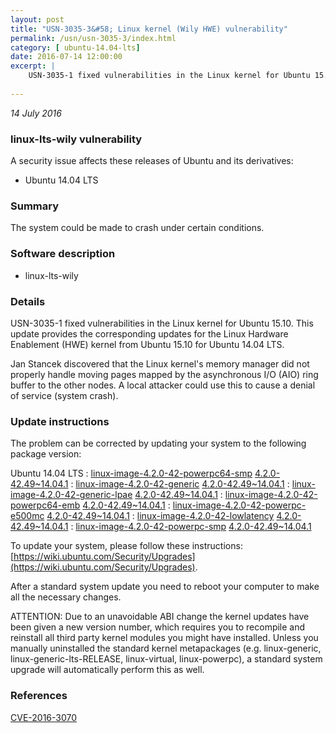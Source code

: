 ```yaml
---
layout: post
title: "USN-3035-3&#58; Linux kernel (Wily HWE) vulnerability"
permalink: /usn/usn-3035-3/index.html
category: [ ubuntu-14.04-lts]
date: 2016-07-14 12:00:00
excerpt: |
    USN-3035-1 fixed vulnerabilities in the Linux kernel for Ubuntu 15.10. This update provides the corresponding updates for the Linux Hardware Enablement (HWE) kernel from Ubuntu 15.10 for Ubuntu 14.04 LTS.
    
--- 
```

 
 

*14 July 2016*

### linux-lts-wily vulnerability

A security issue affects these releases of Ubuntu and its derivatives:

* Ubuntu 14.04 LTS

### Summary

The system could be made to crash under certain conditions. 

### Software description

* linux-lts-wily 

### Details

USN-3035-1 fixed vulnerabilities in the Linux kernel for Ubuntu 15.10. This update provides the corresponding updates for the Linux Hardware Enablement (HWE) kernel from Ubuntu 15.10 for Ubuntu 14.04 LTS.

Jan Stancek discovered that the Linux kernel&#39;s memory manager did not properly handle moving pages mapped by the asynchronous I/O (AIO) ring buffer to the other nodes. A local attacker could use this to cause a denial of service (system crash). 

### Update instructions

The problem can be corrected by updating your system to the following package version:

Ubuntu 14.04 LTS
 : [linux-image-4.2.0-42-powerpc64-smp](https://launchpad.net/ubuntu/+source/linux-lts-wily) <span> [4.2.0-42.49~14.04.1](https://launchpad.net/ubuntu/+source/linux-lts-wily/4.2.0-42.49~14.04.1) </span> 
 : [linux-image-4.2.0-42-generic](https://launchpad.net/ubuntu/+source/linux-lts-wily) <span> [4.2.0-42.49~14.04.1](https://launchpad.net/ubuntu/+source/linux-lts-wily/4.2.0-42.49~14.04.1) </span> 
 : [linux-image-4.2.0-42-generic-lpae](https://launchpad.net/ubuntu/+source/linux-lts-wily) <span> [4.2.0-42.49~14.04.1](https://launchpad.net/ubuntu/+source/linux-lts-wily/4.2.0-42.49~14.04.1) </span> 
 : [linux-image-4.2.0-42-powerpc64-emb](https://launchpad.net/ubuntu/+source/linux-lts-wily) <span> [4.2.0-42.49~14.04.1](https://launchpad.net/ubuntu/+source/linux-lts-wily/4.2.0-42.49~14.04.1) </span> 
 : [linux-image-4.2.0-42-powerpc-e500mc](https://launchpad.net/ubuntu/+source/linux-lts-wily) <span> [4.2.0-42.49~14.04.1](https://launchpad.net/ubuntu/+source/linux-lts-wily/4.2.0-42.49~14.04.1) </span> 
 : [linux-image-4.2.0-42-lowlatency](https://launchpad.net/ubuntu/+source/linux-lts-wily) <span> [4.2.0-42.49~14.04.1](https://launchpad.net/ubuntu/+source/linux-lts-wily/4.2.0-42.49~14.04.1) </span> 
 : [linux-image-4.2.0-42-powerpc-smp](https://launchpad.net/ubuntu/+source/linux-lts-wily) <span> [4.2.0-42.49~14.04.1](https://launchpad.net/ubuntu/+source/linux-lts-wily/4.2.0-42.49~14.04.1) </span> 

To update your system, please follow these instructions: [https://wiki.ubuntu.com/Security/Upgrades](https://wiki.ubuntu.com/Security/Upgrades).

After a standard system update you need to reboot your computer to make all the necessary changes.

ATTENTION: Due to an unavoidable ABI change the kernel updates have been given a new version number, which requires you to recompile and reinstall all third party kernel modules you might have installed. Unless you manually uninstalled the standard kernel metapackages (e.g. linux-generic, linux-generic-lts-RELEASE, linux-virtual, linux-powerpc), a standard system upgrade will automatically perform this as well. 

### References

 
 [CVE-2016-3070](http://people.ubuntu.com/~ubuntu-security/cve/CVE-2016-3070)
 

